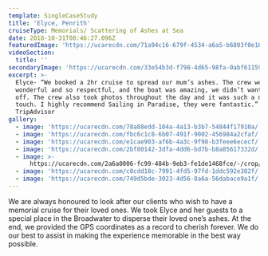 ```yaml
---
template: SingleCaseStudy
title: 'Elyce, Penrith'
cruiseType: Memorials/ Scattering of Ashes at Sea
date: 2018-10-31T08:46:27.096Z
featuredImage: 'https://ucarecdn.com/71a94c16-679f-4534-a6a5-b6803f0e165b/'
videoSection:
  title: ''
secondaryImage: 'https://ucarecdn.com/33e54b3d-f798-4d65-98fa-0abf6115919f/'
excerpt: >-
  Elyce- “We booked a 2hr cruise to spread our mum’s ashes. The crew were
  wonderful and so respectful, and the boat was amazing, we didn’t want to get
  off. The crew also took photos throughout the day and it was such a nice
  touch. I highly recommend Sailing in Paradise, they were fantastic.”
  TripAdvisor
gallery:
  - image: 'https://ucarecdn.com/78a88edd-104a-4a13-b3b7-54844f17910a/'
  - image: 'https://ucarecdn.com/fbc6c1c8-6b07-491f-9002-456984a2cfaf/'
  - image: 'https://ucarecdn.com/e1cae903-af6b-4a3c-9f98-b3feee6ececf/'
  - image: 'https://ucarecdn.com/2bf80142-3dfa-4dd6-bd7b-b8a85617332d/'
  - image: >-
      https://ucarecdn.com/2a6a0006-fc99-484b-9eb3-fe1de1468fce/-/crop/996x642/0,0/-/preview/
  - image: 'https://ucarecdn.com/c0cdd18c-7991-4fd5-97fd-1ddc592e382f/'
  - image: 'https://ucarecdn.com/749d5bde-3023-4d56-8a6a-56dabace9a1f/'
---
```

We are always honoured to look after our clients who wish to have a memorial cruise for their loved ones. We took Elyce and her guests to a special place in the Broadwater to disperse their loved one’s ashes. At the end, we provided the GPS coordinates as a record to cherish forever. We do our best to assist in making the experience memorable in the best way possible.
